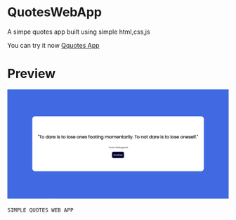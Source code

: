 # QuotesWebApp

A simpe quotes app built using simple html,css,js

You can try it now [Qquotes App](http://tensionjit.gq/)

# Preview

<img src="https://github.com/Vishal-beep136/QuotesWebApp/blob/master/Screenshot%202022-04-30%20103539.png">


```
SIMPLE QUOTES WEB APP
```
